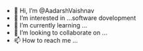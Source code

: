 - 👋 Hi, I’m @AadarshVaishnav
- 👀 I’m interested in ...software dovelopment
- 🌱 I’m currently learning ...
- 💞️ I’m looking to collaborate on ...
- 📫 How to reach me ...

<!---
AadarshVaishnav/AadarshVaishnav is a ✨ special ✨ repository because its `README.md` (this file) appears on your GitHub profile.
You can click the Preview link to take a look at your changes.
--->
